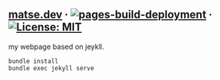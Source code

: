 ## [matse.dev](https://matse.dev) &middot; [![pages-build-deployment](https://github.com/matseee/matseee.github.io/actions/workflows/pages/pages-build-deployment/badge.svg)](https://github.com/matseee/matseee.github.io/actions/workflows/pages/pages-build-deployment) &middot; [![License: MIT](https://img.shields.io/badge/License-MIT-blue.svg)](https://github.com/matseee/json-key-diff/blob/master/LICENSE)
my webpage based on jeykll.

```
bundle install
bundle exec jekyll serve
```
